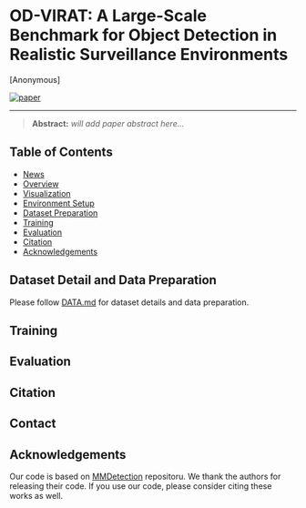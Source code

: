 # OD-VIRAT: A Large-Scale Benchmark for Object Detection in Realistic Surveillance Environments

[Anonymous]
<!-- [Hayat Ullah](https://scholar.google.com.pk/citations?user=xnXPj0UAAAAJ&hl=en),  -->
<!-- [Arslan Munir](https://people.cs.ksu.edu/~amunir/) -->


[![paper](https://img.shields.io/badge/IEEE-Paper-<COLOR>.svg)]()
<hr />

> **Abstract:**
>*will add paper abstract here...*

## Table of Contents
<!--ts-->
   * [News](#rocket-News)
   * [Overview](#overview)
   * [Visualization](#visualization-first-and-last-layer-spatio-temporal-modulator)
   * [Environment Setup](#environment-setup)
   * [Dataset Preparation](#dataset-preparation)
   * [Training](#training)
   * [Evaluation](#evaluation)
   * [Citation](#citation)
   * [Acknowledgements](#acknowledgements)
<!--te-->

## Dataset Detail and Data Preparation

Please follow [DATA.md](./DATA.md) for dataset details and data preparation.

## Training
<!--
To train a Video-FocalNet on a video dataset from scratch, run:

```bash
python -m torch.distributed.launch --nproc_per_node <num-of-gpus-to-use>  main.py \
--cfg <config-file> --batch-size <batch-size-per-gpu> --output <output-directory> \
--opts DATA.ROOT path/to/root DATA.TRAIN_FILE train.csv DATA.VAL_FILE val.csv
```

Alternatively, the `DATA.ROOT`, `DATA.TRAIN_FILE`, and `DATA.VAL_FILE` paths can be set directly in the config files provided in the `configs` directory. We also provide bash scripts to train Video-FocalNets on various datasets in the `scripts` directory.

Additionally, the TRAIN.PRETRAINED_PATH can be set (either in the config file or bash script) to provide a pretrained model to initialize the weights. To initialize from the ImageNet-1K weights please refer to the [FocalNets](https://github.com/microsoft/FocalNet) repository and download the [FocalNet-T-SRF](https://github.com/microsoft/FocalNet/releases/download/v1.0.0/focalnet_tiny_srf.pth), [FocalNet-S-SRF](https://github.com/microsoft/FocalNet/releases/download/v1.0.0/focalnet_small_srf.pth) or [FocalNet-B-SRF](https://github.com/microsoft/FocalNet/releases/download/v1.0.0/focalnet_base_srf.pth) to initialize Video-FocalNet-T, Video-FocalNet-S or Video-FocalNet-B respectively. Alternatively, one of the provided pretrained Video-FocalNet models can also be utilized to initialize the weights. -->

## Evaluation
<!--
To evaluate pre-trained Video-FocalNets on your dataset:

```bash
python -m torch.distributed.launch --nproc_per_node <num-of-gpus-to-use>  main.py  --eval \
--cfg <config-file> --resume <checkpoint> \
--opts DATA.NUM_FRAMES 8 DATA.BATCH_SIZE 8 TEST.NUM_CLIP 4 TEST.NUM_CROP 3 DATA.ROOT path/to/root DATA.TRAIN_FILE train.csv DATA.VAL_FILE val.csv
```

For example, to evaluate the `Video-FocalNet-B` with a single GPU on Kinetics400:

```bash
python -m torch.distributed.launch --nproc_per_node 1  main.py  --eval \
--cfg configs/kinetics400/video_focalnet_base.yaml --resume video-focalnet_base_k400.pth \
--opts DATA.NUM_FRAMES 8 DATA.BATCH_SIZE 8 TEST.NUM_CLIP 4 TEST.NUM_CROP 3 DATA.ROOT path/to/root DATA.TRAIN_FILE train.csv DATA.VAL_FILE val.csv
```

Alternatively, the `DATA.ROOT`, `DATA.TRAIN_FILE`, and `DATA.VAL_FILE` paths can be set directly in the config files provided in the `configs` directory.
According to our experience and sanity checks, there is a reasonable random variation of about +/-0.3% top-1 accuracy when testing on different machines.

Additionally, the TRAIN.PRETRAINED_PATH can be set (either in the config file or bash script) to provide a pretrained model to initialize the weights. To initialize from the ImageNet-1K weights please refer to the [FocalNets](https://github.com/microsoft/FocalNet) repository and download the [FocalNet-T-SRF](https://github.com/microsoft/FocalNet/releases/download/v1.0.0/focalnet_tiny_srf.pth), [FocalNet-S-SRF](https://github.com/microsoft/FocalNet/releases/download/v1.0.0/focalnet_small_srf.pth) or [FocalNet-B-SRF](https://github.com/microsoft/FocalNet/releases/download/v1.0.0/focalnet_base_srf.pth) to initialize Video-FocalNet-T, Video-FocalNet-S or Video-FocalNet-B respectively. Alternatively, one of the provided pretrained Video-FocalNet models can also be utilized to initialize the weights. -->

## Citation

<!-- If you find our work, this repository, or pretrained models useful, please consider giving a star :star: and citation.
```bibtex
@InProceedings{Wasim_2023_ICCV,
    author    = {Wasim, Syed Talal and Khattak, Muhammad Uzair and Naseer, Muzammal and Khan, Salman and Shah, Mubarak and Khan, Fahad Shahbaz},
    title     = {Video-FocalNets: Spatio-Temporal Focal Modulation for Video Action Recognition},
    booktitle = {Proceedings of the IEEE/CVF International Conference on Computer Vision (ICCV)},
    year      = {2023},
}
``` -->

## Contact
<!-- If you have any questions, please create an issue on this repository or contact at hullah2024@fau.edu. -->

## Acknowledgements
Our code is based on [MMDetection](https://github.com/open-mmlab/mmdetection) repositoru. We thank the authors for releasing their code. If you use our code, please consider citing these works as well.
